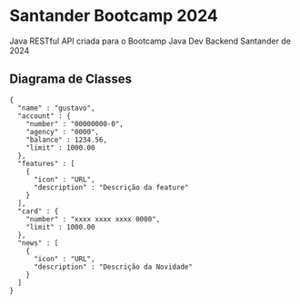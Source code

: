# Santander Bootcamp 2024
Java RESTful API criada para o Bootcamp Java Dev Backend Santander de 2024

## Diagrama de Classes

```mermaid
{
  "name" : "gustavo",
  "account" : {
    "number" : "00000000-0",
    "agency" : "0000",
    "balance" : 1234.56,
    "limit" : 1000.00
  },
  "features" : [
    {
      "icon" : "URL",
      "description" : "Descrição da feature"
    }
  ],
  "card" : {
    "number" : "xxxx xxxx xxxx 0000",
    "limit" : 1000.00 
  },
  "news" : [
    {
      "icon" : "URL",
      "description" : "Descrição da Novidade"
    }
  ]
}
```
